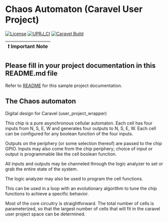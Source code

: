 # Chaos Automaton (Caravel User Project)

[![License](https://img.shields.io/badge/License-Apache%202.0-blue.svg)](https://opensource.org/licenses/Apache-2.0) [![UPRJ_CI](https://github.com/efabless/caravel_project_example/actions/workflows/user_project_ci.yml/badge.svg)](https://github.com/efabless/caravel_project_example/actions/workflows/user_project_ci.yml) [![Caravel Build](https://github.com/efabless/caravel_project_example/actions/workflows/caravel_build.yml/badge.svg)](https://github.com/efabless/caravel_project_example/actions/workflows/caravel_build.yml)

| :exclamation: Important Note            |
|-----------------------------------------|

## Please fill in your project documentation in this README.md file 


Refer to [README](docs/source/index.rst) for this sample project documentation. 

The Chaos automaton
----------------------------------------------------
Digital design for Caravel (user_project_wrapper)

This chip is a pure asynchronous cellular automaton.  Each cell has
four inputs from N, S, E, W and generates four outputs to N, S, E, W.
Each cell can be configured for any boolean function of the four
inputs.

Outputs on the periphery (or some selection thereof) are passed to the
chip GPIO.  Inputs may also come from the chip periphery;  choice of
input or output is programmable like the cell boolean function.

All inputs and outputs may be channeled through the logic analyzer to
set or grab the entire state of the system.

The logic analyzer may also be used to program the cell functions.

This can be used in a loop with an evolutionary algorithm to tune the
chip functions to achieve a specific behavior.

Most of the core circuitry is straightforward.  The total number of
cells is parameterized, so that the largest number of cells that will
fit in the caravel user project space can be determined.
